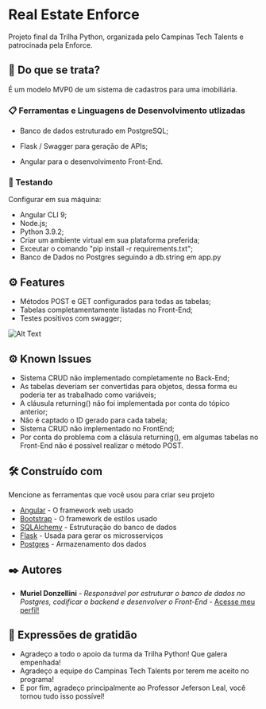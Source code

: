 # Real Estate Enforce

Projeto final da Trilha Python, organizada pelo Campinas Tech Talents e patrocinada pela Enforce.

## 🚀 Do que se trata?

É um modelo MVP0 de um sistema de cadastros para uma imobiliária.

### 📋 Ferramentas e Linguagens de Desenvolvimento utlizadas

- Banco de dados estruturado em PostgreSQL;

- Flask / Swagger para geração de APIs;

- Angular para o desenvolvimento Front-End.

### 🔧 Testando

Configurar em sua máquina:
- Angular CLI 9;
- Node.js;
- Python 3.9.2;
- Criar um ambiente virtual em sua plataforma preferida;
- Exceutar o comando "pip install -r requirements.txt";
- Banco de Dados no Postgres seguindo a db.string em app.py

## ⚙️ Features

- Métodos POST e GET configurados para todas as tabelas;
- Tabelas completamentamente listadas no Front-End;
- Testes positivos com swagger;

![Alt Text](https://media.giphy.com/media/vFKqnCdLPNOKc/giphy.gif)

## ⚙️ Known Issues

- Sistema CRUD não implementado completamente no Back-End;
- As tabelas deveriam ser convertidas para objetos, dessa forma eu poderia ter as trabalhado como variáveis;
- A cláusula returning() não foi implementada por conta do tópico anterior;
- Não é captado o ID gerado para cada tabela;
- Sistema CRUD não implementado no FrontEnd;
- Por conta do problema com a clásula returning(), em algumas tabelas no Front-End não é possível realizar o método POST.

## 🛠️ Construído com

Mencione as ferramentas que você usou para criar seu projeto

* [Angular](https://angular.io/) - O framework web usado
* [Bootstrap](https://getbootstrap.com/) - O framework de estilos usado
* [SQLAlchemy](https://www.sqlalchemy.org/) - Estruturação do banco de dados
* [Flask](https://flask.palletsprojects.com/en/1.1.x/) - Usada para gerar os microsserviços
* [Postgres](https://www.postgresql.org/) - Armazenamento dos dados

## ✒️ Autores

* **Muriel Donzellini** - *Responsável por estruturar o banco de dados no Postgres, codificar o backend e desenvolver o Front-End* - [Acesse meu perfil!](https://github.com/Donzellini)

## 🎁 Expressões de gratidão

* Agradeço a todo o apoio da turma da Trilha Python! Que galera empenhada!
* Agradeço a equipe do Campinas Tech Talents por terem me aceito no programa!
* E por fim, agradeço principalmente ao Professor Jeferson Leal, você tornou tudo isso possível!